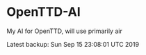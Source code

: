 # OpenTTD-AI
My AI for OpenTTD, will use primarily air

Latest backup: Sun Sep 15 23:08:01 UTC 2019
